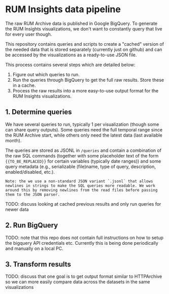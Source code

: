 # RUM Insights data pipeline

The raw RUM Archive data is published in Google BigQuery.
To generate the RUM Insights visualizations, we don't want to constantly query that live for every user though.

This repository contains queries and scripts to create a "cached" version of the needed data that is stored separately (currently just on github) and can be accessed by the visualizations as a ready-to-use JSON file.

This process contains several steps which are detailed below:

1. Figure out which queries to run.
2. Run the queries through BigQuery to get the full raw results. Store these in a cache.
3. Process the raw results into a more easy-to-use output format for the RUM Insights visualizations.

## 1. Determine queries

We have several queries to run, typically 1 per visualization (though some can share query outputs).
Some queries need the full temporal range since the RUM Archive start, while others only need the latest data (last available month).

The queries are stored as JSONL in `/queries` and contain a combination of the raw SQL commands (together with some placeholder text of the form `{{TO_BE_REPLACED}}` for certain variables (typically date ranges)) and some query metadata (e.g., serializable (file)name, type of query, description, enabled/disabled, etc.).

```text
Note: the we use a non-standard JSON variant `.jsonl` that allows newlines in strings to make the SQL queries more readable. We work around this by removing newlines from the read files before passing them to the JSON parser.
```

TODO: discuss looking at cached previous results and only run queries for newer data

## 2. Run BigQuery

TODO: note that this repo does not contain full instructions on how to setup the bigquery API credentials etc. Currently this is being done periodically and manually on a local PC.

## 3. Transform results

TODO: discuss that one goal is to get output format similar to HTTPArchive so we can more easily compare data across the datasets in the same visualizations
